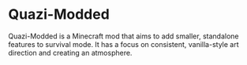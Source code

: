 # Quazi-Modded

Quazi-Modded is a Minecraft mod that aims to add smaller, standalone features to survival mode.  It has a focus on consistent, vanilla-style art direction and creating an atmosphere.